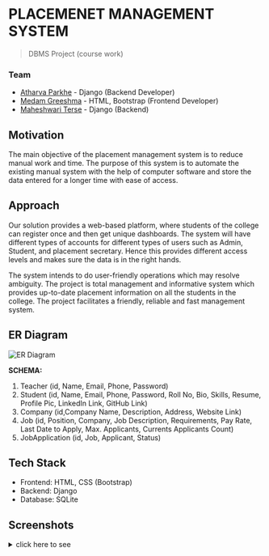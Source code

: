 # PLACEMENET MANAGEMENT SYSTEM

> DBMS Project (course work)

### Team

- [Atharva Parkhe](https://github.com/atharvparkhe) - Django (Backend Developer)
- [Medam Greeshma](https://github.com/Greeshma2903/) - HTML, Bootstrap (Frontend Developer)
- [Maheshwari Terse](https://github.com/maheshwari0310) - Django (Backend)

## Motivation
The main objective of the placement management system is to reduce manual work and time. The purpose of this system is to automate the existing manual system with the help of computer software and store the data entered for a longer time with ease of access. 

## Approach
Our solution provides a web-based platform, where students of the college can register once and then get unique dashboards. The system will have different types of accounts for different types of users such as Admin, Student, and placement secretary. Hence this provides different access levels and makes sure the data is in the right hands. 

The system intends to do user-friendly operations which may resolve ambiguity. The project is total management and informative system which provides up-to-date placement information on all the students in the college. The project facilitates a friendly, reliable and fast management system.

## ER Diagram
![ER Diagram](https://github.com/Greeshma2903/placement-management-project/assets/70336930/6c094e12-f203-474e-b805-3becae943e47)

**SCHEMA:**
1. Teacher (id, Name, Email, Phone, Password)
2. Student (id, Name, Email, Phone, Password, Roll No, Bio, Skills, Resume,  Profile Pic, LinkedIn Link, GitHub Link)
3. Company (id,Company Name, Description, Address, Website Link)
4. Job (id, Position, Company, Job Description, Requirements, Pay Rate, Last Date to Apply, Max. Applicants, Currents Applicants Count)
5. JobApplication (id, Job, Applicant, Status)


## Tech Stack
- Frontend: HTML, CSS (Bootstrap)
- Backend: Django
- Database: SQLite

## Screenshots

<details>
  <summary>click here to see</summary>


![login screen](https://github.com/Greeshma2903/placement-management-project/assets/70336930/5363c0d4-aa7f-4916-8985-23200f997ca0)
![companies list](https://github.com/Greeshma2903/placement-management-project/assets/70336930/24ca3e14-135b-4ba1-888f-41d0f1792b99)
![student login](https://github.com/Greeshma2903/placement-management-project/assets/70336930/77f6d1e6-5919-4ed0-9d7f-555769d70281)
![placement officer login](https://github.com/Greeshma2903/placement-management-project/assets/70336930/1d3e12c2-8cc2-4628-9f34-1cadf4537f4d)
![job listing](https://github.com/Greeshma2903/placement-management-project/assets/70336930/e7118236-b5de-420a-af11-339f9273e82c)
![uploading details of students](https://github.com/Greeshma2903/placement-management-project/assets/70336930/6a007295-d4e3-4067-ade9-9d41fed16310)
</details>

